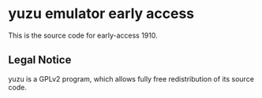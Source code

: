 yuzu emulator early access
=============

This is the source code for early-access 1910.

## Legal Notice

yuzu is a GPLv2 program, which allows fully free redistribution of its source code.